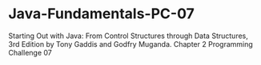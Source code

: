 # Java-Fundamentals-PC-07
Starting Out with Java: From Control Structures through Data Structures, 3rd Edition by Tony Gaddis and Godfry Muganda.  Chapter 2 Programming Challenge 07
